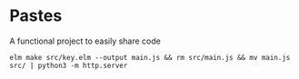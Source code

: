 # Pastes

A functional project to easily share code

```shell
elm make src/key.elm --output main.js && rm src/main.js && mv main.js src/ | python3 -m http.server
```
